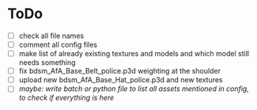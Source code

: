 # **ToDo**
- [ ] check all file names
- [ ] comment all config files
- [ ] make list of already existing textures and models and which model still needs something
- [ ] fix bdsm_AfA_Base_Belt_police.p3d weighting at the shoulder
- [ ] upload new bdsm_AfA_Base_Hat_police.p3d and new textures
- [ ] *maybe: write batch or python file to list all assets mentioned in config, to check if everything is here*
